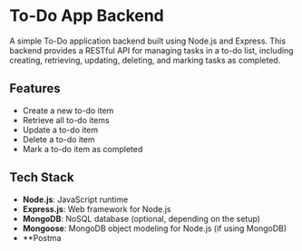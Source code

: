 # To-Do App Backend

A simple To-Do application backend built using Node.js and Express. This backend provides a RESTful API for managing tasks in a to-do list, including creating, retrieving, updating, deleting, and marking tasks as completed.

## Features

- Create a new to-do item
- Retrieve all to-do items
- Update a to-do item
- Delete a to-do item
- Mark a to-do item as completed

## Tech Stack

- **Node.js**: JavaScript runtime
- **Express.js**: Web framework for Node.js
- **MongoDB**: NoSQL database (optional, depending on the setup)
- **Mongoose**: MongoDB object modeling for Node.js (if using MongoDB)
- **Postma
